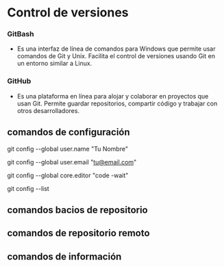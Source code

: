 # Control de versiones
### GitBash
- Es una interfaz de línea de comandos para Windows que permite usar comandos de Git y Unix. Facilita el control de versiones usando Git en un entorno similar a Linux.

### GitHub
- Es una plataforma en línea para alojar y colaborar en proyectos que usan Git. Permite guardar repositorios, compartir código y trabajar con otros desarrolladores.

## comandos de configuración
git config --global user.name "Tu Nombre"

git config --global user.email "tu@email.com"

git config --global core.editor "code -wait"

git config --list

## comandos bacios de repositorio

## comandos de repositorio remoto

## comandos de información